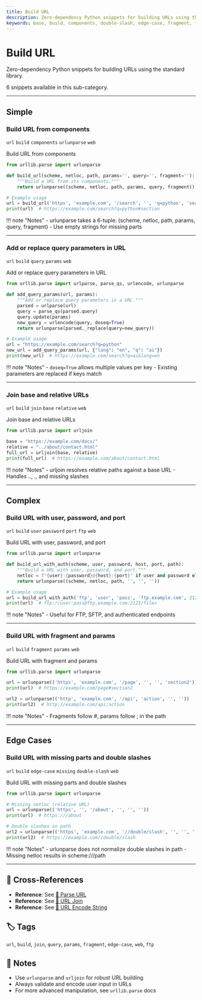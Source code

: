 ```yaml
---
title: Build URL
description: Zero-dependency Python snippets for building URLs using the standard library.
keywords: base, build, components, double-slash, edge-case, fragment, ftp, join, missing, params, password, port, query, relative, url, urlunparse, user, web
---
```


# Build URL

Zero-dependency Python snippets for building URLs using the standard library.

6 snippets available in this sub-category.

---

## Simple

###  Build URL from components

`url` `build` `components` `urlunparse` `web`

Build URL from components

```python
from urllib.parse import urlunparse

def build_url(scheme, netloc, path, params='', query='', fragment=''):
    """Build a URL from its components."""
    return urlunparse((scheme, netloc, path, params, query, fragment))

# Example usage
url = build_url('https', 'example.com', '/search', '', 'q=python', 'section')
print(url)  # https://example.com/search?q=python#section
```

!!! note "Notes"
    - urlunparse takes a 6-tuple: (scheme, netloc, path, params, query, fragment)
    - Use empty strings for missing parts

<hr class="snippet-divider">

### Add or replace query parameters in URL

`url` `build` `query` `params` `web`

Add or replace query parameters in URL

```python
from urllib.parse import urlparse, parse_qs, urlencode, urlunparse

def add_query_params(url, params):
    """Add or replace query parameters in a URL."""
    parsed = urlparse(url)
    query = parse_qs(parsed.query)
    query.update(params)
    new_query = urlencode(query, doseq=True)
    return urlunparse(parsed._replace(query=new_query))

# Example usage
url = "https://example.com/search?q=python"
new_url = add_query_params(url, {"lang": "en", "q": "ai"})
print(new_url)  # https://example.com/search?q=ai&lang=en
```

!!! note "Notes"
    - `doseq=True` allows multiple values per key
    - Existing parameters are replaced if keys match

<hr class="snippet-divider">

### Join base and relative URLs

`url` `build` `join` `base` `relative` `web`

Join base and relative URLs

```python
from urllib.parse import urljoin

base = "https://example.com/docs/"
relative = "../about/contact.html"
full_url = urljoin(base, relative)
print(full_url)  # https://example.com/about/contact.html
```

!!! note "Notes"
    - urljoin resolves relative paths against a base URL
    - Handles .., ., and missing slashes

<hr class="snippet-divider">

## Complex

###  Build URL with user, password, and port

`url` `build` `user` `password` `port` `ftp` `web`

Build URL with user, password, and port

```python
from urllib.parse import urlunparse

def build_url_with_auth(scheme, user, password, host, port, path):
    """Build a URL with user, password, and port."""
    netloc = f"{user}:{password}@{host}:{port}" if user and password else f"{host}:{port}"
    return urlunparse((scheme, netloc, path, '', '', ''))

# Example usage
url = build_url_with_auth('ftp', 'user', 'pass', 'ftp.example.com', 2121, '/files')
print(url)  # ftp://user:pass@ftp.example.com:2121/files
```

!!! note "Notes"
    - Useful for FTP, SFTP, and authenticated endpoints

<hr class="snippet-divider">

### Build URL with fragment and params

`url` `build` `fragment` `params` `web`

Build URL with fragment and params

```python
from urllib.parse import urlunparse

url = urlunparse(('https', 'example.com', '/page', '', '', 'section2'))
print(url)  # https://example.com/page#section2

url2 = urlunparse(('http', 'example.com', '/api', 'action', '', ''))
print(url2)  # http://example.com/api;action
```

!!! note "Notes"
    - Fragments follow #, params follow ; in the path

<hr class="snippet-divider">

## Edge Cases

###  Build URL with missing parts and double slashes

`url` `build` `edge-case` `missing` `double-slash` `web`

Build URL with missing parts and double slashes

```python
from urllib.parse import urlunparse

# Missing netloc (relative URL)
url = urlunparse(('https', '', '/about', '', '', ''))
print(url)  # https:///about

# Double slashes in path
url2 = urlunparse(('https', 'example.com', '//double/slash', '', '', ''))
print(url2)  # https://example.com//double/slash
```

!!! note "Notes"
    - urlunparse does not normalize double slashes in path
    - Missing netloc results in scheme:///path

<hr class="snippet-divider">

## 🔗 Cross-References

- **Reference**: See [📂 Parse URL](./parse_url.md)
- **Reference**: See [📂 URL Join](./url_join.md)
- **Reference**: See [📂 URL Encode String](./url_encode.md)

## 🏷️ Tags

`url`, `build`, `join`, `query`, `params`, `fragment`, `edge-case`, `web`, `ftp`

## 📝 Notes

- Use `urlunparse` and `urljoin` for robust URL building
- Always validate and encode user input in URLs
- For more advanced manipulation, see `urllib.parse` docs
